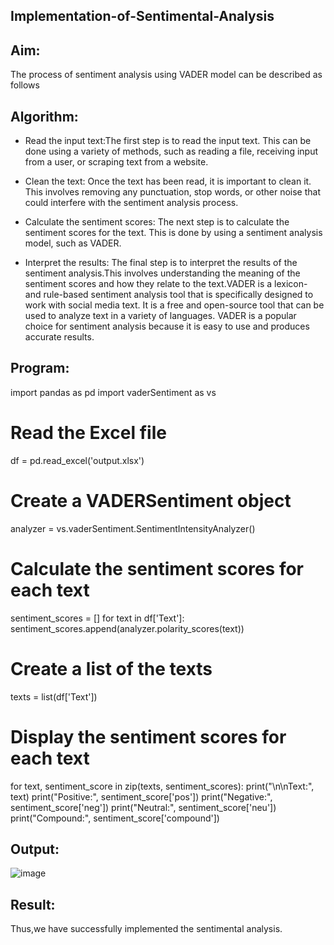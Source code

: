 ## Implementation-of-Sentimental-Analysis
## Aim:
The process of sentiment analysis using VADER model can be described as follows

## Algorithm:
* Read the input text:The first step is to read the input text. This can be done using a variety of methods, such as reading a file, receiving input from a user, or scraping text from a website.

* Clean the text: Once the text has been read, it is important to clean it. This involves removing any punctuation, stop words, or other noise that could interfere with the sentiment analysis process.

* Calculate the sentiment scores: The next step is to calculate the sentiment scores for the text. This is done by using a sentiment analysis model, such as VADER.

* Interpret the results: The final step is to interpret the results of the sentiment analysis.This involves understanding the meaning of the sentiment scores and how they relate to the text.VADER is a lexicon- and rule-based sentiment analysis tool that is specifically designed to work with social media text. It is a free and open-source tool that can be used to analyze text in a variety of languages. VADER is a popular choice for sentiment analysis because it is easy to use and produces accurate results.
## Program:
import pandas as pd
import vaderSentiment as vs

# Read the Excel file
df = pd.read_excel('output.xlsx')

# Create a VADERSentiment object
analyzer = vs.vaderSentiment.SentimentIntensityAnalyzer()

# Calculate the sentiment scores for each text
sentiment_scores = []
for text in df['Text']:
    sentiment_scores.append(analyzer.polarity_scores(text))

# Create a list of the texts
texts = list(df['Text'])

# Display the sentiment scores for each text
for text, sentiment_score in zip(texts, sentiment_scores):
    print("\n\nText:", text)
    print("Positive:", sentiment_score['pos'])
    print("Negative:", sentiment_score['neg'])
    print("Neutral:", sentiment_score['neu'])
    print("Compound:", sentiment_score['compound'])
## Output:
![image](https://github.com/Yugendaran/Implementation-of-Sentimental-Analysis/assets/128135616/6305c82d-ae9c-4a01-8feb-12bfba31e1ce)


## Result:
Thus,we have successfully implemented the sentimental analysis.
